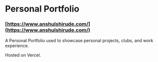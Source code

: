 # Personal Portfolio
### [https://www.anshulshirude.com/](https://www.anshulshirude.com/)

A Personal Portfolio used to showcase personal projects, clubs, and work experience.

Hosted on Vercel.
